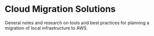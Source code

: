 # Cloud Migration Solutions  

General notes and research on tools and best practices for planning a migration of local infrastructure to AWS.  
